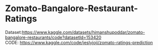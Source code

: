 # Zomato-Bangalore-Restaurant-Ratings
Dataset:https://www.kaggle.com/datasets/himanshupoddar/zomato-bangalore-restaurants/code?datasetId=153420 <br>
CODE: https://www.kaggle.com/code/jeslyjoji/zomato-ratings-prediction
